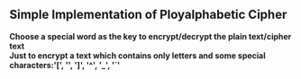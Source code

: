 ## Simple Implementation of Ployalphabetic Cipher
**Choose a special word  as the key to encrypt/decrypt the plain text/cipher text** <br>
**Just to encrypt a text which contains only letters and some special characters:'[', '\', ']', '^', '_', '`'**
